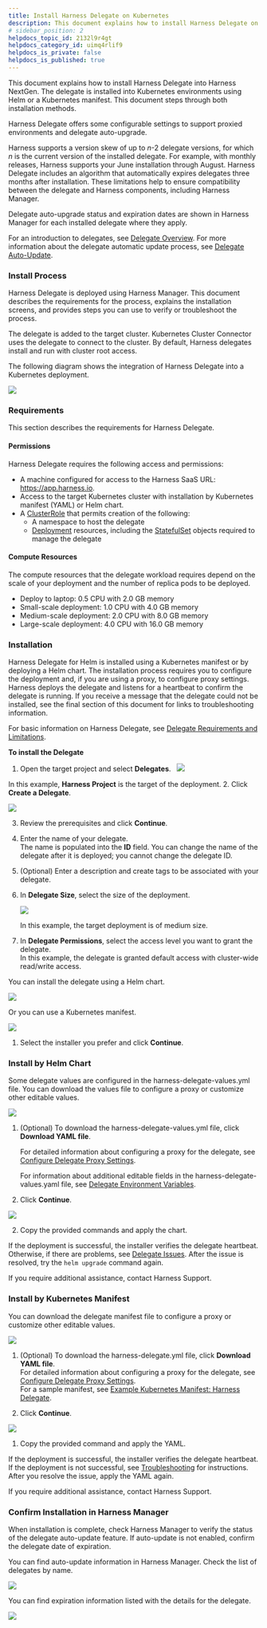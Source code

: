 ```yaml
---
title: Install Harness Delegate on Kubernetes
description: This document explains how to install Harness Delegate on Kubernetes using a Helm chart or a Kubernetes manifest.
# sidebar_position: 2
helpdocs_topic_id: 2132l9r4gt
helpdocs_category_id: uimq4rlif9
helpdocs_is_private: false
helpdocs_is_published: true
---
```


This document explains how to install Harness Delegate into Harness NextGen. The delegate is installed into Kubernetes environments using Helm or a Kubernetes manifest. This document steps through both installation methods.

Harness Delegate offers some configurable settings to support proxied environments and delegate auto-upgrade.

Harness supports a version skew of up to *n*-2 delegate versions, for which *n* is the current version of the installed delegate. For example, with monthly releases, Harness supports your June installation through August. Harness Delegate includes an algorithm that automatically expires delegates three months after installation. These limitations help to ensure compatibility between the delegate and Harness components, including Harness Manager.

Delegate auto-upgrade status and expiration dates are shown in Harness Manager for each installed delegate where they apply.

For an introduction to delegates, see [Delegate Overview](/docs/platform/2_Delegates/get-started-with-delegates/delegates-overview.md). For more information about the delegate automatic update process, see [Delegate Auto-Update](/docs/platform/2_Delegates/configure-delegates/delegate-auto-update.md).

### Install Process

Harness Delegate is deployed using Harness Manager. This document describes the requirements for the process, explains the installation screens, and provides steps you can use to verify or troubleshoot the process.

The delegate is added to the target cluster. Kubernetes Cluster Connector uses the delegate to connect to the cluster. By default, Harness delegates install and run with cluster root access.

The following diagram shows the integration of Harness Delegate into a Kubernetes deployment.

![](static/install-harness-delegate-on-kubernetes-09.png)
### Requirements

This section describes the requirements for Harness Delegate.

#### Permissions

Harness Delegate requires the following access and permissions:

* A machine configured for access to the Harness SaaS URL: <https://app.harness.io>.
* Access to the target Kubernetes cluster with installation by Kubernetes manifest (YAML) or Helm chart.
* A [ClusterRole](https://kubernetes.io/docs/reference/access-authn-authz/rbac/) that permits creation of the following:
	+ A namespace to host the delegate
	+ [Deployment](https://kubernetes.io/docs/reference/kubernetes-api/workload-resources/deployment-v1/) resources, including the [StatefulSet](https://kubernetes.io/docs/reference/kubernetes-api/workload-resources/stateful-set-v1/) objects required to manage the delegate

#### Compute Resources

The compute resources that the delegate workload requires depend on the scale of your deployment and the number of replica pods to be deployed.

* Deploy to laptop: 0.5 CPU with 2.0 GB memory
* Small-scale deployment: 1.0 CPU with 4.0 GB memory
* Medium-scale deployment: 2.0 CPU with 8.0 GB memory
* Large-scale deployment: 4.0 CPU with 16.0 GB memory

### Installation

Harness Delegate for Helm is installed using a Kubernetes manifest or by deploying a Helm chart. The installation process requires you to configure the deployment and, if you are using a proxy, to configure proxy settings. Harness deploys the delegate and listens for a heartbeat to confirm the delegate is running. If you receive a message that the delegate could not be installed, see the final section of this document for links to troubleshooting information.

For basic information on Harness Delegate, see [Delegate Requirements and Limitations](/docs/platform/2_Delegates/get-started-with-delegates/delegates-overview.md).

**To install the Delegate**

1. Open the target project and select **Delegates**.
 
![](static/install-harness-delegate-on-kubernetes-10.png)

In this example, **Harness Project** is the target of the deployment.
2. Click **Create a Delegate**.

![](static/install-harness-delegate-on-kubernetes-11.png)

3. Review the prerequisites and click **Continue**.
4. Enter the name of your delegate.  
The name is populated into the **ID** field. You can change the name of the delegate after it is deployed; you cannot change the delegate ID.
5. (Optional) Enter a description and create tags to be associated with your delegate.
6. In **Delegate Size**, select the size of the deployment.
   
   ![](static/install-harness-delegate-on-kubernetes-12.png)
   
   In this example, the target deployment is of medium size.

7. In **Delegate Permissions**, select the access level you want to grant the delegate.   
In this example, the delegate is granted default access with cluster-wide read/write access.

You can install the delegate using a Helm chart.

![](static/install-harness-delegate-on-kubernetes-13.png)

Or you can use a Kubernetes manifest.

![](static/install-harness-delegate-on-kubernetes-14.png)

1. Select the installer you prefer and click **Continue**.

### Install by Helm Chart

Some delegate values are configured in the harness-delegate-values.yml file. You can download the values file to configure a proxy or customize other editable values.

![](static/install-harness-delegate-on-kubernetes-15.png)

1. (Optional) To download the harness-delegate-values.yml file, click **Download YAML file**.  
   
   For detailed information about configuring a proxy for the delegate, see [Configure Delegate Proxy Settings](/docs/platform/2_Delegates/configure-delegates/configure-delegate-proxy-settings.md). 

   For information about additional editable fields in the harness-delegate-values.yaml file, see [Delegate Environment Variables](/docs/platform/2_Delegates/delegate-reference/delegate-environment-variables.md).

1. Click **Continue**.

![](static/install-harness-delegate-on-kubernetes-16.png)

2. Copy the provided commands and apply the chart.

If the deployment is successful, the installer verifies the delegate heartbeat. Otherwise, if there are problems, see [Delegate Issues](/docs/troubleshooting/troubleshooting-nextgen.md#delegate-issues). After the issue is resolved, try the `helm upgrade` command again.

If you require additional assistance, contact Harness Support.

### Install by Kubernetes Manifest

You can download the delegate manifest file to configure a proxy or customize other editable values.

![](static/install-harness-delegate-on-kubernetes-17.png)

1. (Optional) To download the harness-delegate.yml file, click **Download YAML file**.  
For detailed information about configuring a proxy for the delegate, see [Configure Delegate Proxy Settings](/docs/platform/2_Delegates/configure-delegates/configure-delegate-proxy-settings.md).  
For a sample manifest, see [Example Kubernetes Manifest: Harness Delegate](/docs/platform/2_Delegates/delegate-reference/example-kubernetes-manifest-harness-delegate.md).

2. Click **Continue**.

![](static/install-harness-delegate-on-kubernetes-18.png)

1. Copy the provided command and apply the YAML.

If the deployment is successful, the installer verifies the delegate heartbeat. If the deployment is not successful, see [Troubleshooting](/docs/troubleshooting/troubleshooting-nextgen.md) for instructions. After you resolve the issue, apply the YAML again.

If you require additional assistance, contact Harness Support.

### Confirm Installation in Harness Manager

When installation is complete, check Harness Manager to verify the status of the delegate auto-update feature. If auto-update is not enabled, confirm the delegate date of expiration.

You can find auto-update information in Harness Manager. Check the list of delegates by name.

![](static/install-harness-delegate-on-kubernetes-19.png)

You can find expiration information listed with the details for the delegate.

![](static/install-harness-delegate-on-kubernetes-20.png)
